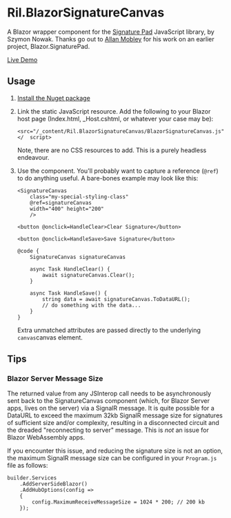 # Ril.BlazorSignatureCanvas
A Blazor wrapper component for the [Signature Pad](https://github.com/szimek/signature_pad) JavaScript library, by Szymon Nowak. Thanks go out to [Allan Mobley](https://github.com/allan-mobley-jr) for his work on an earlier project, Blazor.SignaturePad. 

[Live Demo](https://resourceware.github.io/Ril.BlazorSignatureCanvas/)

## Usage

1. [Install the Nuget package](https://www.nuget.org/packages/Ril.BlazorSignatureCanvas)

2. Link the static JavaScript resource. Add the following to your Blazor host page (Index.html, _Host.cshtml, or whatever your case may be): 
    ```
    <src="/_content/Ril.BlazorSignatureCanvas/BlazorSignatureCanvas.js"></  script>
    ```
    Note, there are no CSS resources to add. This is a purely headless endeavour.

3. Use the component. You'll probably want to capture a reference (<code>@ref</code>) to do anything useful. A bare-bones example may look like this:
    ```
    <SignatureCanvas
        class="my-special-styling-class"
        @ref=signatureCanvas
        width="400" height="200"
        />

    <button @onclick=HandleClear>Clear Signature</button>

    <button @onclick=HandleSave>Save Signature</button>

    @code {
        SignatureCanvas signatureCanvas

        async Task HandleClear() {
            await signatureCanvas.Clear();
        }

        async Task HandleSave() {
            string data = await signatureCanvas.ToDataURL();
            // do something with the data...
        }
    }
    ```
    Extra unmatched attributes are passed directly to the underlying ```canvas```canvas element.

## Tips

### Blazor Server Message Size
The returned value from any JSInterop call needs to be asynchronously sent back to the SignatureCanvas component (which, for Blazor Server apps, lives on the server) via a SignalR message. It is quite possible for a DataURL to exceed the maximum 32kb SignalR message size for signatures of sufficient size and/or complexity, resulting in a disconnected circuit and the dreaded "reconnecting to server" message. This is _not_ an issue for Blazor WebAssembly apps.

If you encounter this issue, and reducing the signature size is not an option, the maximum SignalR message size can be configured in your ```Program.js``` file as follows:

    builder.Services
        .AddServerSideBlazor()
        .AddHubOptions(config =>
        {
            config.MaximumReceiveMessageSize = 1024 * 200; // 200 kb
        });
        